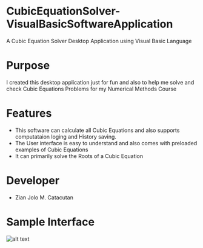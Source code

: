 # CubicEquationSolver-VisualBasicSoftwareApplication
A Cubic Equation Solver Desktop Application using Visual Basic Language

# Purpose
I created this desktop application just for fun and also to help me solve and check Cubic Equations Problems for my Numerical Methods Course

# Features
- This software can calculate all Cubic Equations and also supports computataion loging and History saving.
- The User interface is easy to understand and also comes with preloaded examples of Cubic Equations
- It can primarily solve the Roots of a Cubic Equation

# Developer
- Zian Jolo M. Catacutan

# Sample Interface
![alt text](https://github.com/xenz25/CubicEquationSolver-VisualBasicSoftwareApplication/blob/main/Demo/Home%20View.jpg?raw=true)
